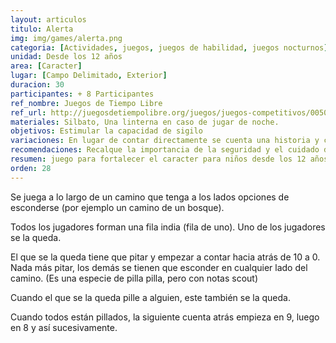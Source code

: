 ```yaml
---
layout: articulos
titulo: Alerta
img: img/games/alerta.png
categoria: [Actividades, juegos, juegos de habilidad, juegos nocturnos]
unidad: Desde los 12 años
area: [Caracter]
lugar: [Campo Delimitado, Exterior]
duracion: 30
participantes: + 8 Participantes
ref_nombre: Juegos de Tiempo Libre
ref_url: http://juegosdetiempolibre.org/juegos/juegos-competitivos/00507-alerta/
materiales: Silbato, Una linterna en caso de jugar de noche.
objetivos: Estimular la capacidad de sigilo
variaciones: En lugar de contar directamente se cuenta una historia y cuando dicen una palabra x empezamos a contar y los niños se esconden. Siguen contando la historia y cuando se vuelve a decir la palabra clave se cuenta desde un segundo menos. Se puede jugar de noche. El que se queda lleva una linterna
recomendaciones: Recalque la importancia de la seguridad y el cuidado del más grande con el más pequeño.
resumen: juego para fortalecer el caracter para niños desde los 12 años que busca desarrollar y estimular la capacidad de sigilo
orden: 28
---
```

Se juega a lo largo de un camino que tenga a los lados opciones de esconderse (por ejemplo un camino de un bosque).

Todos los jugadores forman una fila india (fila de uno). Uno de los jugadores se la queda.

El que se la queda tiene que pitar y empezar a contar hacia atrás de 10 a 0. Nada más pitar, los demás se tienen que esconder en cualquier lado del camino. (Es una especie de pilla pilla, pero con notas scout)

Cuando el que se la queda pille a alguien, este también se la queda.

Cuando todos están pillados, la siguiente cuenta atrás empieza en 9, luego en 8 y así sucesivamente.
